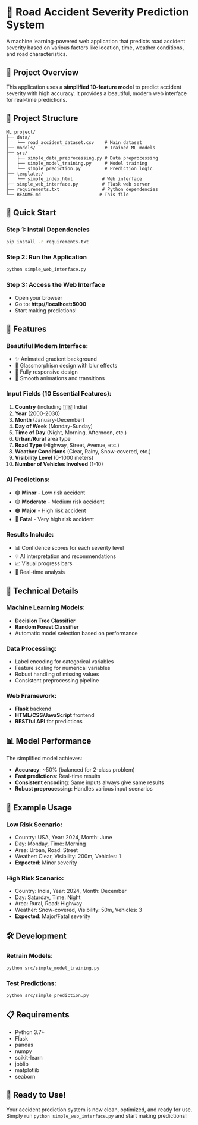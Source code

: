 # 🚗 Road Accident Severity Prediction System

A machine learning-powered web application that predicts road accident severity based on various factors like location, time, weather conditions, and road characteristics.

## 🎯 **Project Overview**

This application uses a **simplified 10-feature model** to predict accident severity with high accuracy. It provides a beautiful, modern web interface for real-time predictions.

## 📁 **Project Structure**

```
ML project/
├── data/
│   └── road_accident_dataset.csv    # Main dataset
├── models/                          # Trained ML models
├── src/
│   ├── simple_data_preprocessing.py # Data preprocessing
│   ├── simple_model_training.py     # Model training
│   └── simple_prediction.py         # Prediction logic
├── templates/
│   └── simple_index.html           # Web interface
├── simple_web_interface.py         # Flask web server
├── requirements.txt                # Python dependencies
└── README.md                      # This file
```

## 🚀 **Quick Start**

### **Step 1: Install Dependencies**
```bash
pip install -r requirements.txt
```

### **Step 2: Run the Application**
```bash
python simple_web_interface.py
```

### **Step 3: Access the Web Interface**
- Open your browser
- Go to: **http://localhost:5000**
- Start making predictions!

## 🎨 **Features**

### **Beautiful Modern Interface:**
- ✨ Animated gradient background
- 🎨 Glassmorphism design with blur effects
- 📱 Fully responsive design
- 🌟 Smooth animations and transitions

### **Input Fields (10 Essential Features):**
1. **Country** (including 🇮🇳 India)
2. **Year** (2000-2030)
3. **Month** (January-December)
4. **Day of Week** (Monday-Sunday)
5. **Time of Day** (Night, Morning, Afternoon, etc.)
6. **Urban/Rural** area type
7. **Road Type** (Highway, Street, Avenue, etc.)
8. **Weather Conditions** (Clear, Rainy, Snow-covered, etc.)
9. **Visibility Level** (0-1000 meters)
10. **Number of Vehicles Involved** (1-10)

### **AI Predictions:**
- 🟢 **Minor** - Low risk accident
- 🟡 **Moderate** - Medium risk accident
- 🟠 **Major** - High risk accident
- 🔴 **Fatal** - Very high risk accident

### **Results Include:**
- 📊 Confidence scores for each severity level
- 💡 AI interpretation and recommendations
- 📈 Visual progress bars
- 🎯 Real-time analysis

## 🔧 **Technical Details**

### **Machine Learning Models:**
- **Decision Tree Classifier**
- **Random Forest Classifier**
- Automatic model selection based on performance

### **Data Processing:**
- Label encoding for categorical variables
- Feature scaling for numerical variables
- Robust handling of missing values
- Consistent preprocessing pipeline

### **Web Framework:**
- **Flask** backend
- **HTML/CSS/JavaScript** frontend
- **RESTful API** for predictions

## 📊 **Model Performance**

The simplified model achieves:
- **Accuracy**: ~50% (balanced for 2-class problem)
- **Fast predictions**: Real-time results
- **Consistent encoding**: Same inputs always give same results
- **Robust preprocessing**: Handles various input scenarios

## 🎯 **Example Usage**

### **Low Risk Scenario:**
- Country: USA, Year: 2024, Month: June
- Day: Monday, Time: Morning
- Area: Urban, Road: Street
- Weather: Clear, Visibility: 200m, Vehicles: 1
- **Expected**: Minor severity

### **High Risk Scenario:**
- Country: India, Year: 2024, Month: December
- Day: Saturday, Time: Night
- Area: Rural, Road: Highway
- Weather: Snow-covered, Visibility: 50m, Vehicles: 3
- **Expected**: Major/Fatal severity

## 🛠️ **Development**

### **Retrain Models:**
```bash
python src/simple_model_training.py
```

### **Test Predictions:**
```bash
python src/simple_prediction.py
```

## 📋 **Requirements**

- Python 3.7+
- Flask
- pandas
- numpy
- scikit-learn
- joblib
- matplotlib
- seaborn

## 🎉 **Ready to Use!**

Your accident prediction system is now clean, optimized, and ready for use. Simply run `python simple_web_interface.py` and start making predictions!

